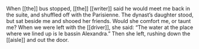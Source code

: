 When [[the]] bus stopped, [[the]] [[writer]] said he would meet me back in the suite, and shuffled off with the Parisienne. The dynast’s daughter stood, but sat beside me and shooed her friends. Would she comfort me, or taunt me? When we were left with the [[driver]], she said: “The water at the place where we lined up is le bassin Alexandra.” Then she left, rushing down the [[aisle]] and out the door.